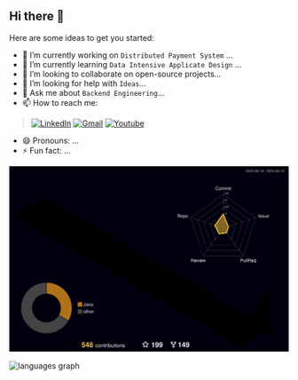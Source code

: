## Hi there 👋
<!-- <img align="right" height="150" src="https://i.imgflip.com/8t5vb2.jpg"  /> -->

Here are some ideas to get you started:
- 🔭 I’m currently working on `Distributed Payment System` ...
- 🌱 I’m currently learning `Data Intensive Applicate Design` ...
- 👯 I’m looking to collaborate on open-source projects...
- 🤔 I’m looking for help with `Ideas`...
- 💬 Ask me about `Backend Engineering`...
- 📫 How to reach me:
> [![LinkedIn](https://img.shields.io/badge/linkedin-%230077B5.svg?&style=for-the-badge&logo=linkedin&logoColor=white)](https://www.linkedin.com/in/dipanjalmaitra/) [![Gmail](https://img.shields.io/badge/Gmail-D14836?style=for-the-badge&logo=gmail&logoColor=white)](mailto:dipanjalmaitra@gmail.com) [![Youtube](https://img.shields.io/badge/YouTube-FF0000?style=for-the-badge&logo=youtube&logoColor=white)](https://www.youtube.com/dipanjalmaitra)
- 😄 Pronouns: ...
- ⚡ Fun fact: ...

![](./profile-3d-contrib/profile-night-rainbow.svg)

<!-- <div align="center">
   <img src="https://github-readme-stats.vercel.app/api?username=dipanjal&hide_title=false&hide_rank=false&show_icons=true&include_all_commits=true&count_private=true&disable_animations=false&theme=merko&locale=en&hide_border=false" height="150" alt="stats graph"  /> 
</div>  -->
<img src="https://github-readme-stats.vercel.app/api/top-langs?username=dipanjal&locale=en&hide_title=false&layout=compact&card_width=320&langs_count=5&theme=merko&hide_border=false" height="150" alt="languages graph"  />
